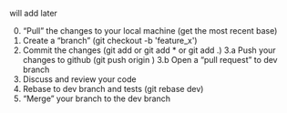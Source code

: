 will add later

0. “Pull” the changes to your local machine (get the most recent base)
1. Create a “branch” (git checkout -b 'feature_x')
2. Commit the changes (git add <filename> or git add * or git add .)
3.a Push your changes to github (git push origin <branch>)
3.b Open a “pull request” to dev branch
4. Discuss and review your code
5. Rebase to dev branch and tests (git rebase dev)
6. “Merge” your branch to the dev branch

